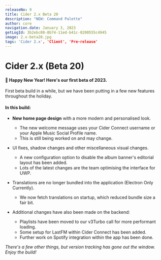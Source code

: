 ```yaml
---
releaseNo: 9
title: Cider 2.x Beta 20
description: "NEW: Command Palette"
author: core
navigation.date: January 3, 2023
getLogId: 3b2ebc08-8b74-11ed-b41c-0200555c4945
image: 2.x-beta20.jpg
tags: 'Cider 2.x', 'Client', 'Pre-release'
---
```


# Cider 2.x (Beta 20)

#### 🥳 Happy New Year! Here's our first beta of 2023.

First beta build in a while, but we have been putting in a few new features throughout the holiday.

#### In this build:

- **New home page design** with a more modern and personalised look.

  - The new welcome message uses your Cider Connect username or your Apple Music Social Profile name.
  - This is still being worked on and may change.

- UI fixes, shadow changes and other miscellaneous visual changes.
  - A new configuration option to disable the album banner's editorial layout has been added.
  - Lots of the latest changes are the team optimising the interface for UWP.
- Translations are no longer bundled into the application (Electron Only Currently).

  - We now fetch translations on startup, which reduced bundle size a fair bit.

- Additional changes have also been made on the backend:
  - Playlists have been moved to our v3Turbo call for more performant loading.
  - Some setup for LastFM within Cider Connect has been added.
  - Further work on Spotify integration within the app has been done.

_There's a few other things, but version tracking has gone out the window. Enjoy the build!_
